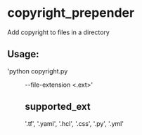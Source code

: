 # copyright_prepender
Add copyright to files in a directory

## Usage:
'python copyright.py <dir> --file-extension <.ext>'

## supported_ext
'.tf', '.yaml', '.hcl', '.css', '.py', '.yml'
 

  

